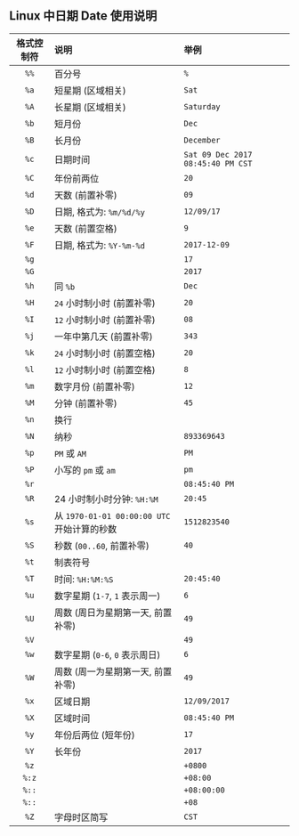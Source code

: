 ## Linux 中日期 Date 使用说明

| 格式控制符 | 说明                                        | 举例                              |
| :---:      | :---                                        | :---                              |
| `%%`       | 百分号                                      | `%`                               |
| `%a`       | 短星期 (区域相关)                           | `Sat`                             |
| `%A`       | 长星期 (区域相关)                           | `Saturday`                        |
| `%b`       | 短月份                                      | `Dec`                             |
| `%B`       | 长月份                                      | `December`                        |
| `%c`       | 日期时间                                    | `Sat 09 Dec 2017 08:45:40 PM CST` |
| `%C`       | 年份前两位                                  | `20`                              |
| `%d`       | 天数 (前置补零)                             | `09`                              |
| `%D`       | 日期, 格式为: `%m/%d/%y`                    | `12/09/17`                        |
| `%e`       | 天数 (前置空格)                             | `9`                               |
| `%F`       | 日期, 格式为: `%Y-%m-%d`                    | `2017-12-09`                      |
| `%g`       |                                             | `17`                              |
| `%G`       |                                             | `2017`                            |
| `%h`       | 同 `%b`                                     | `Dec`                             |
| `%H`       | `24` 小时制小时 (前置补零)                  | `20`                              |
| `%I`       | `12` 小时制小时 (前置补零)                  | `08`                              |
| `%j`       | 一年中第几天 (前置补零)                     | `343`                             |
| `%k`       | `24` 小时制小时 (前置空格)                  | `20`                              |
| `%l`       | `12` 小时制小时 (前置空格)                  | `8`                               |
| `%m`       | 数字月份 (前置补零)                         | `12`                              |
| `%M`       | 分钟 (前置补零)                             | `45`                              |
| `%n`       | 换行                                        |                                   |
| `%N`       | 纳秒                                        | `893369643`                       |
| `%p`       | `PM` 或 `AM`                                | `PM`                              |
| `%P`       | 小写的 `pm` 或 `am`                         | `pm`                              |
| `%r`       |                                             | `08:45:40 PM`                     |
| `%R`       | 24 小时制小时分钟: `%H:%M`                  | `20:45`                           |
| `%s`       | 从 `1970-01-01 00:00:00 UTC` 开始计算的秒数 | `1512823540`                      |
| `%S`       | 秒数 (`00..60`, 前置补零)                   | `40`                              |
| `%t`       | 制表符号                                    |                                   |
| `%T`       | 时间: `%H:%M:%S`                            | `20:45:40`                        |
| `%u`       | 数字星期 (`1-7`, `1` 表示周一)              | `6`                               |
| `%U`       | 周数 (周日为星期第一天, 前置补零)           | `49`                              |
| `%V`       |                                             | `49`                              |
| `%w`       | 数字星期 (`0-6`, `0` 表示周日)              | `6`                               |
| `%W`       | 周数 (周一为星期第一天, 前置补零)           | `49`                              |
| `%x`       | 区域日期                                    | `12/09/2017`                      |
| `%X`       | 区域时间                                    | `08:45:40 PM`                     |
| `%y`       | 年份后两位 (短年份)                         | `17`                              |
| `%Y`       | 长年份                                      | `2017`                            |
| `%z`       |                                             | `+0800`                           |
| `%:z`      |                                             | `+08:00`                          |
| `%::`      |                                             | `+08:00:00`                       |
| `%::`      |                                             | `+08`                             |
| `%Z`       | 字母时区简写                                | `CST`                             |
